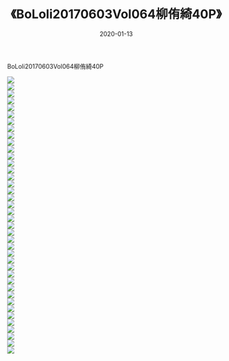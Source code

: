 ﻿---
layout: post
title:  《BoLoli20170603Vol064柳侑綺40P》
date:   2020-01-13
img: http://pic.660000.xyz/1:/性感/2020/BoLoli20170603Vol064柳侑綺40P/000.jpg
categories: [美女, 清纯, 唯美]
---

BoLoli20170603Vol064柳侑綺40P

  ![](http://pic.660000.xyz/1:/性感/2020/BoLoli20170603Vol064柳侑綺40P/001.jpg) <br> ![](http://pic.660000.xyz/1:/性感/2020/BoLoli20170603Vol064柳侑綺40P/002.jpg) <br> ![](http://pic.660000.xyz/1:/性感/2020/BoLoli20170603Vol064柳侑綺40P/003.jpg) <br> ![](http://pic.660000.xyz/1:/性感/2020/BoLoli20170603Vol064柳侑綺40P/004.jpg) <br> ![](http://pic.660000.xyz/1:/性感/2020/BoLoli20170603Vol064柳侑綺40P/005.jpg) <br> ![](http://pic.660000.xyz/1:/性感/2020/BoLoli20170603Vol064柳侑綺40P/006.jpg) <br> ![](http://pic.660000.xyz/1:/性感/2020/BoLoli20170603Vol064柳侑綺40P/007.jpg) <br> ![](http://pic.660000.xyz/1:/性感/2020/BoLoli20170603Vol064柳侑綺40P/008.jpg) <br> ![](http://pic.660000.xyz/1:/性感/2020/BoLoli20170603Vol064柳侑綺40P/009.jpg) <br> ![](http://pic.660000.xyz/1:/性感/2020/BoLoli20170603Vol064柳侑綺40P/010.jpg) <br> ![](http://pic.660000.xyz/1:/性感/2020/BoLoli20170603Vol064柳侑綺40P/011.jpg) <br> ![](http://pic.660000.xyz/1:/性感/2020/BoLoli20170603Vol064柳侑綺40P/012.jpg) <br> ![](http://pic.660000.xyz/1:/性感/2020/BoLoli20170603Vol064柳侑綺40P/013.jpg) <br> ![](http://pic.660000.xyz/1:/性感/2020/BoLoli20170603Vol064柳侑綺40P/014.jpg) <br> ![](http://pic.660000.xyz/1:/性感/2020/BoLoli20170603Vol064柳侑綺40P/015.jpg) <br> ![](http://pic.660000.xyz/1:/性感/2020/BoLoli20170603Vol064柳侑綺40P/016.jpg) <br> ![](http://pic.660000.xyz/1:/性感/2020/BoLoli20170603Vol064柳侑綺40P/017.jpg) <br> ![](http://pic.660000.xyz/1:/性感/2020/BoLoli20170603Vol064柳侑綺40P/018.jpg) <br> ![](http://pic.660000.xyz/1:/性感/2020/BoLoli20170603Vol064柳侑綺40P/019.jpg) <br> ![](http://pic.660000.xyz/1:/性感/2020/BoLoli20170603Vol064柳侑綺40P/020.jpg) <br> ![](http://pic.660000.xyz/1:/性感/2020/BoLoli20170603Vol064柳侑綺40P/021.jpg) <br> ![](http://pic.660000.xyz/1:/性感/2020/BoLoli20170603Vol064柳侑綺40P/022.jpg) <br> ![](http://pic.660000.xyz/1:/性感/2020/BoLoli20170603Vol064柳侑綺40P/023.jpg) <br> ![](http://pic.660000.xyz/1:/性感/2020/BoLoli20170603Vol064柳侑綺40P/024.jpg) <br> ![](http://pic.660000.xyz/1:/性感/2020/BoLoli20170603Vol064柳侑綺40P/025.jpg) <br> ![](http://pic.660000.xyz/1:/性感/2020/BoLoli20170603Vol064柳侑綺40P/026.jpg) <br> ![](http://pic.660000.xyz/1:/性感/2020/BoLoli20170603Vol064柳侑綺40P/027.jpg) <br> ![](http://pic.660000.xyz/1:/性感/2020/BoLoli20170603Vol064柳侑綺40P/028.jpg) <br> ![](http://pic.660000.xyz/1:/性感/2020/BoLoli20170603Vol064柳侑綺40P/029.jpg) <br> ![](http://pic.660000.xyz/1:/性感/2020/BoLoli20170603Vol064柳侑綺40P/030.jpg) <br> ![](http://pic.660000.xyz/1:/性感/2020/BoLoli20170603Vol064柳侑綺40P/031.jpg) <br> ![](http://pic.660000.xyz/1:/性感/2020/BoLoli20170603Vol064柳侑綺40P/032.jpg) <br> ![](http://pic.660000.xyz/1:/性感/2020/BoLoli20170603Vol064柳侑綺40P/033.jpg) <br> ![](http://pic.660000.xyz/1:/性感/2020/BoLoli20170603Vol064柳侑綺40P/034.jpg) <br> ![](http://pic.660000.xyz/1:/性感/2020/BoLoli20170603Vol064柳侑綺40P/035.jpg) <br> ![](http://pic.660000.xyz/1:/性感/2020/BoLoli20170603Vol064柳侑綺40P/036.jpg) <br> ![](http://pic.660000.xyz/1:/性感/2020/BoLoli20170603Vol064柳侑綺40P/037.jpg) <br> ![](http://pic.660000.xyz/1:/性感/2020/BoLoli20170603Vol064柳侑綺40P/038.jpg) <br> ![](http://pic.660000.xyz/1:/性感/2020/BoLoli20170603Vol064柳侑綺40P/039.jpg) <br> ![](http://pic.660000.xyz/1:/性感/2020/BoLoli20170603Vol064柳侑綺40P/040.jpg) <br>